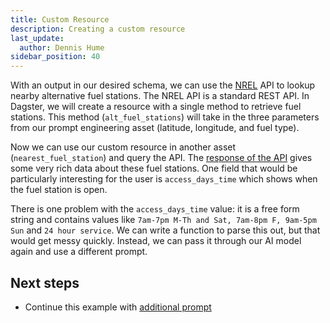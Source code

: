 ```yaml
---
title: Custom Resource
description: Creating a custom resource
last_update:
  author: Dennis Hume
sidebar_position: 40
---
```


With an output in our desired schema, we can use the [NREL](https://www.nrel.gov/) API to lookup nearby alternative fuel stations. The NREL API is a standard REST API. In Dagster, we will create a resource with a single method to retrieve fuel stations. This method (`alt_fuel_stations`) will take in the three parameters from our prompt engineering asset (latitude, longitude, and fuel type).

<CodeExample
  path="docs_projects/project_prompt_eng/project_prompt_eng/defs/resources.py"
  language="python"
  startAfter="start_resource"
  endBefore="end_resource"
/>

Now we can use our custom resource in another asset (`nearest_fuel_station`) and query the API. The [response of the API](https://developer.nrel.gov/docs/transportation/alt-fuel-stations-v1/nearest/#fuel-station-record-fields) gives some very rich data about these fuel stations. One field that would be particularly interesting for the user is `access_days_time` which shows when the fuel station is open.

<CodeExample
  path="docs_projects/project_prompt_eng/project_prompt_eng/defs/assets.py"
  language="python"
  startAfter="start_nearest_fuel_stations"
  endBefore="end_nearest_fuel_stations"
/>

There is one problem with the `access_days_time` value: it is a free form string and contains values like `7am-7pm M-Th and Sat, 7am-8pm F, 9am-5pm Sun` and `24 hour service`. We can write a function to parse this out, but that would get messy quickly. Instead, we can pass it through our AI model again and use a different prompt.

## Next steps

- Continue this example with [additional prompt](/examples/prompt-engineering/additional-prompt)